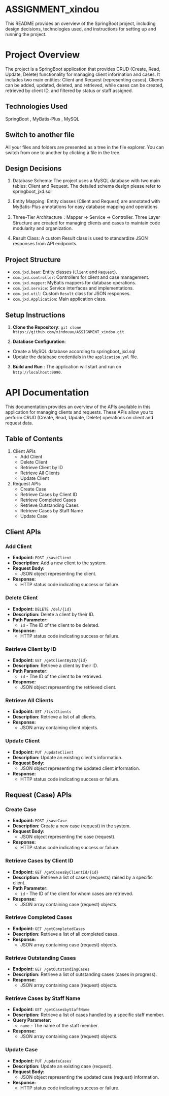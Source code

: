#  ASSIGNMENT_xindou

This README provides an overview of the SpringBoot project, including design decisions, technologies used, and instructions for setting up and running the project.


# Project Overview

The project is a SpringBoot application that provides CRUD (Create, Read, Update, Delete) functionality for managing client information and cases.
It includes two main entities: Client and Request (representing cases).
Clients can be added, updated, deleted, and retrieved, while cases can be created, retrieved by client ID, and filtered by status or staff assigned.

## Technologies Used

SpringBoot , MyBatis-Plus , MySQL

## Switch to another file

All your files and folders are presented as a tree in the file explorer. You can switch from one to another by clicking a file in the tree.

## Design Decisions

1. Database Schema: The project uses a MySQL database with two main tables: Client and Request. The detailed schema design please refer to springboot_jxd.sql  

2. Entity Mapping: Entity classes (Client and Request) are annotated with MyBatis-Plus annotations for easy database mapping and operations.   

3. Three-Tier Architecture：Mapper -> Service -> Controller. Three Layer Structure are created for managing clients and cases to maintain code modularity and organization.   
 
4. Result Class: A custom Result class is used to standardize JSON responses from API endpoints.

## Project Structure

-   `com.jxd.bean`: Entity classes (`Client` and `Request`).
-   `com.jxd.controller`: Controllers for client and case management.
-   `com.jxd.mapper`: MyBatis mappers for database operations.
-   `com.jxd.service`: Service interfaces and implementations.
-   `com.jxd.util`: Custom `Result` class for JSON responses.
-   `com.jxd.Application`: Main application class.

##  Setup Instructions

1. **Clone the Repository**: 
`git clone https://github.com/xindouuu/ASSIGNMENT_xindou.git`

2. **Database Configuration**:
-   Create a MySQL database according to springboot_jxd.sql 
-   Update the database credentials in the `application.yml` file.

3. **Build and Run** : The application will start and run on `http://localhost:9090`.

# API Documentation

This documentation provides an overview of the APIs available in this application for managing clients and requests. These APIs allow you to perform CRUD (Create, Read, Update, Delete) operations on client and request data.

## Table of Contents

1.  Client APIs
    -   Add Client
    -   Delete Client
    -   Retrieve Client by ID
    -   Retrieve All Clients
    -   Update Client
2.  Request APIs
    -   Create Case
    -   Retrieve Cases by Client ID
    -   Retrieve Completed Cases
    -   Retrieve Outstanding Cases
    -   Retrieve Cases by Staff Name
    -   Update Case

## Client APIs

### Add Client

-   **Endpoint:** `POST /saveClient`
-   **Description:** Add a new client to the system.
-   **Request Body:**
    -   JSON object representing the client.
-   **Response:**
    -   HTTP status code indicating success or failure.

### Delete Client

-   **Endpoint:** `DELETE /del/{id}`
-   **Description:** Delete a client by their ID.
-   **Path Parameter:**
    -   `id` - The ID of the client to be deleted.
-   **Response:**
    -   HTTP status code indicating success or failure.

### Retrieve Client by ID

-   **Endpoint:** `GET /getClientByID/{id}`
-   **Description:** Retrieve a client by their ID.
-   **Path Parameter:**
    -   `id` - The ID of the client to be retrieved.
-   **Response:**
    -   JSON object representing the retrieved client.

### Retrieve All Clients

-   **Endpoint:** `GET /listClients`
-   **Description:** Retrieve a list of all clients.
-   **Response:**
    -   JSON array containing client objects.

### Update Client

-   **Endpoint:** `PUT /updateClient`
-   **Description:** Update an existing client's information.
-   **Request Body:**
    -   JSON object representing the updated client information.
-   **Response:**
    -   HTTP status code indicating success or failure.

## Request (Case) APIs

### Create Case

-   **Endpoint:** `POST /saveCase`
-   **Description:** Create a new case (request) in the system.
-   **Request Body:**
    -   JSON object representing the case (request).
-   **Response:**
    -   HTTP status code indicating success or failure.

### Retrieve Cases by Client ID

-   **Endpoint:** `GET /getCasesByClientId/{id}`
-   **Description:** Retrieve a list of cases (requests) raised by a specific client.
-   **Path Parameter:**
    -   `id` - The ID of the client for whom cases are retrieved.
-   **Response:**
    -   JSON array containing case (request) objects.

### Retrieve Completed Cases

-   **Endpoint:** `GET /getCompletedCases`
-   **Description:** Retrieve a list of all completed cases.
-   **Response:**
    -   JSON array containing case (request) objects.

### Retrieve Outstanding Cases

-   **Endpoint:** `GET /getOutstandingCases`
-   **Description:** Retrieve a list of outstanding cases (cases in progress).
-   **Response:**
    -   JSON array containing case (request) objects.

### Retrieve Cases by Staff Name

-   **Endpoint:** `GET /getCasesbyStaffName`
-   **Description:** Retrieve a list of cases handled by a specific staff member.
-   **Query Parameter:**
    -   `name` - The name of the staff member.
-   **Response:**
    -   JSON array containing case (request) objects.

### Update Case

-   **Endpoint:** `PUT /updateCases`
-   **Description:** Update an existing case (request).
-   **Request Body:**
    -   JSON object representing the updated case (request) information.
-   **Response:**
    -   HTTP status code indicating success or failure.
